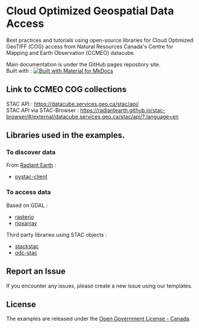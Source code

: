 # Cloud Optimized Geospatial Data Access
Best practices and tutorials using open-source libraries for Cloud Optimized GeoTIFF (COG) access from Natural Resources Canada's Centre for Mapping and Earth Observation (CCMEO) datacube.

Main documentation is under the GitHub pages repository site.   
Built with : [![Built with Material for MkDocs](https://img.shields.io/badge/Material_for_MkDocs-526CFE?style=for-the-badge&logo=MaterialForMkDocs&logoColor=white)](https://squidfunk.github.io/mkdocs-material/)

## Link to CCMEO COG collections 
STAC API : <https://datacube.services.geo.ca/stac/api/>  
STAC API via STAC-Browser : <https://radiantearth.github.io/stac-browser/#/external/datacube.services.geo.ca/stac/api/?.language=en>

## Libraries used in the examples.

### To discover data  

From [Radiant Earth] : 
- [pystac-client]

### To access data  

Based on GDAL :

- [rasterio]
- [rioxarray]

Third party libraries using STAC objects :

- [stackstac]
- [odc-stac]

[pystac-client]: https://pystac-client.readthedocs.io/en/stable/usage.html
[rasterio]: https://rasterio.readthedocs.io/en/latest/quickstart.html
[stackstac]: https://stackstac.readthedocs.io/en/latest/basic.html
[rioxarray]: https://corteva.github.io/rioxarray/stable/
[odc-stac]: https://odc-stac.readthedocs.io/en/latest/intro.html
[Radiant Earth]: https://github.com/radiantearth

## Report an Issue

If you encounter any issues, please create a new issue using our templates.

## License
The examples are released under the [Open Government License - Canada](https://open.canada.ca/en/open-government-licence-canada).
